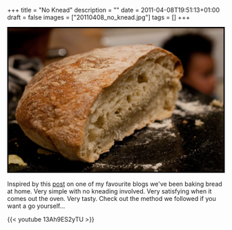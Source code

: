 +++
title = "No Knead"
description = ""
date = 2011-04-08T19:51:13+01:00
draft = false
images = ["20110408_no_knead.jpg"]
tags = []
+++


![](20110408_no_knead.jpg)

Inspired by this [post](https://travellingtwo.com/7796) on one of my favourite blogs we've been baking bread at home. Very simple with no kneading involved. Very satisfying when it comes out the oven. Very tasty. Check out the method we followed if you want a go yourself...

{{< youtube 13Ah9ES2yTU >}}